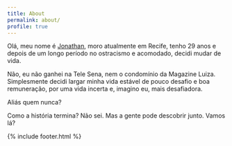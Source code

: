 ```yaml
---
title: About
permalink: about/
profile: true
---
```


Olá, meu nome é [Jonathan][Jonathan], moro atualmente em Recife, tenho 29 anos e depois de um longo período no ostracismo e acomodado, decidi mudar de vida. 

Não, eu não ganhei na Tele Sena, nem o condomínio da Magazine Luiza. Simplesmente decidi largar minha vida estável de pouco desafio e boa remuneração, por uma vida incerta e, imagino eu, mais desafiadora. 

Aliás quem nunca?
 
Como a história termina? Não sei. Mas a gente pode descobrir junto. Vamos lá?


[Jonathan]: https://twitter.com/jonathan_slima

{% include footer.html %}